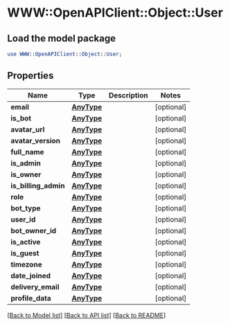 # WWW::OpenAPIClient::Object::User

## Load the model package
```perl
use WWW::OpenAPIClient::Object::User;
```

## Properties
Name | Type | Description | Notes
------------ | ------------- | ------------- | -------------
**email** | [**AnyType**](.md) |  | [optional] 
**is_bot** | [**AnyType**](.md) |  | [optional] 
**avatar_url** | [**AnyType**](.md) |  | [optional] 
**avatar_version** | [**AnyType**](.md) |  | [optional] 
**full_name** | [**AnyType**](.md) |  | [optional] 
**is_admin** | [**AnyType**](.md) |  | [optional] 
**is_owner** | [**AnyType**](.md) |  | [optional] 
**is_billing_admin** | [**AnyType**](.md) |  | [optional] 
**role** | [**AnyType**](.md) |  | [optional] 
**bot_type** | [**AnyType**](.md) |  | [optional] 
**user_id** | [**AnyType**](.md) |  | [optional] 
**bot_owner_id** | [**AnyType**](.md) |  | [optional] 
**is_active** | [**AnyType**](.md) |  | [optional] 
**is_guest** | [**AnyType**](.md) |  | [optional] 
**timezone** | [**AnyType**](.md) |  | [optional] 
**date_joined** | [**AnyType**](.md) |  | [optional] 
**delivery_email** | [**AnyType**](.md) |  | [optional] 
**profile_data** | [**AnyType**](.md) |  | [optional] 

[[Back to Model list]](../README.md#documentation-for-models) [[Back to API list]](../README.md#documentation-for-api-endpoints) [[Back to README]](../README.md)


